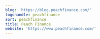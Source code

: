 ```yaml
---
blog: 'https://blog.peachfinance.com/'
logohandle: peachfinance
sort: peachfinance
title: Peach Finance
website: 'https://www.peachfinance.com/'
---
```

